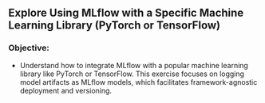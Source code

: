 ## Explore Using MLflow with a Specific Machine Learning Library (PyTorch or TensorFlow)
### Objective: 
- Understand how to integrate MLflow with a popular machine learning library like PyTorch or TensorFlow. This exercise focuses on logging model artifacts as MLflow models, which facilitates framework-agnostic deployment and versioning.